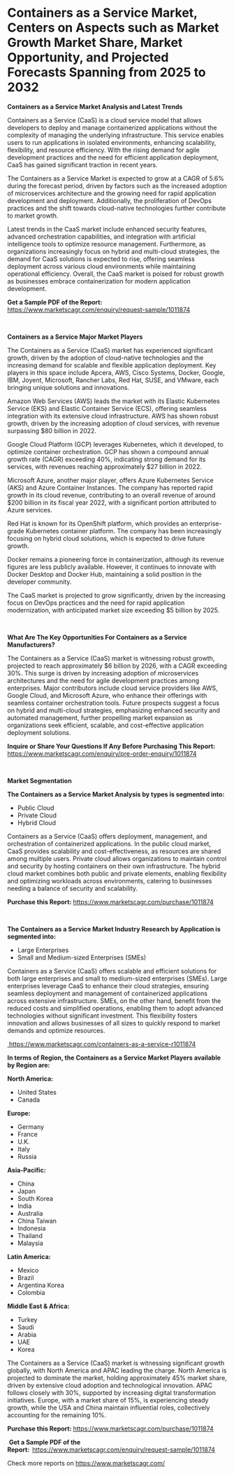 <p><h1>Containers as a Service Market, Centers on Aspects such as Market Growth Market Share, Market Opportunity, and Projected Forecasts Spanning from 2025 to 2032</h1></p><p><strong>Containers as a Service Market Analysis and Latest Trends</strong></p>
<p><p>Containers as a Service (CaaS) is a cloud service model that allows developers to deploy and manage containerized applications without the complexity of managing the underlying infrastructure. This service enables users to run applications in isolated environments, enhancing scalability, flexibility, and resource efficiency. With the rising demand for agile development practices and the need for efficient application deployment, CaaS has gained significant traction in recent years.</p><p>The Containers as a Service Market is expected to grow at a CAGR of 5.6% during the forecast period, driven by factors such as the increased adoption of microservices architecture and the growing need for rapid application development and deployment. Additionally, the proliferation of DevOps practices and the shift towards cloud-native technologies further contribute to market growth. </p><p>Latest trends in the CaaS market include enhanced security features, advanced orchestration capabilities, and integration with artificial intelligence tools to optimize resource management. Furthermore, as organizations increasingly focus on hybrid and multi-cloud strategies, the demand for CaaS solutions is expected to rise, offering seamless deployment across various cloud environments while maintaining operational efficiency. Overall, the CaaS market is poised for robust growth as businesses embrace containerization for modern application development.</p></p>
<p><strong>Get a Sample PDF of the Report:&nbsp;</strong> <a href="https://www.marketscagr.com/enquiry/request-sample/1011874?utm_campaign=3192&utm_medium=2&utm_source=Github&utm_content=ia&utm_term=06032025&utm_id=containers-as-a-service">https://www.marketscagr.com/enquiry/request-sample/1011874</a></p>
<p>&nbsp;</p>
<p><strong>Containers as a Service Major Market Players</strong></p>
<p><p>The Containers as a Service (CaaS) market has experienced significant growth, driven by the adoption of cloud-native technologies and the increasing demand for scalable and flexible application deployment. Key players in this space include Apcera, AWS, Cisco Systems, Docker, Google, IBM, Joyent, Microsoft, Rancher Labs, Red Hat, SUSE, and VMware, each bringing unique solutions and innovations.</p><p>Amazon Web Services (AWS) leads the market with its Elastic Kubernetes Service (EKS) and Elastic Container Service (ECS), offering seamless integration with its extensive cloud infrastructure. AWS has shown robust growth, driven by the increasing adoption of cloud services, with revenue surpassing $80 billion in 2022.</p><p>Google Cloud Platform (GCP) leverages Kubernetes, which it developed, to optimize container orchestration. GCP has shown a compound annual growth rate (CAGR) exceeding 40%, indicating strong demand for its services, with revenues reaching approximately $27 billion in 2022.</p><p>Microsoft Azure, another major player, offers Azure Kubernetes Service (AKS) and Azure Container Instances. The company has reported rapid growth in its cloud revenue, contributing to an overall revenue of around $200 billion in its fiscal year 2022, with a significant portion attributed to Azure services.</p><p>Red Hat is known for its OpenShift platform, which provides an enterprise-grade Kubernetes container platform. The company has been increasingly focusing on hybrid cloud solutions, which is expected to drive future growth.</p><p>Docker remains a pioneering force in containerization, although its revenue figures are less publicly available. However, it continues to innovate with Docker Desktop and Docker Hub, maintaining a solid position in the developer community.</p><p>The CaaS market is projected to grow significantly, driven by the increasing focus on DevOps practices and the need for rapid application modernization, with anticipated market size exceeding $5 billion by 2025.</p></p>
<p>&nbsp;</p>
<p><strong>What Are The Key Opportunities For Containers as a Service Manufacturers?</strong></p>
<p><p>The Containers as a Service (CaaS) market is witnessing robust growth, projected to reach approximately $6 billion by 2026, with a CAGR exceeding 30%. This surge is driven by increasing adoption of microservices architectures and the need for agile development practices among enterprises. Major contributors include cloud service providers like AWS, Google Cloud, and Microsoft Azure, who enhance their offerings with seamless container orchestration tools. Future prospects suggest a focus on hybrid and multi-cloud strategies, emphasizing enhanced security and automated management, further propelling market expansion as organizations seek efficient, scalable, and cost-effective application deployment solutions.</p></p>
<p><strong>Inquire or Share Your Questions If Any Before Purchasing This Report:</strong> <a href="https://www.marketscagr.com/enquiry/pre-order-enquiry/1011874?utm_campaign=3192&utm_medium=2&utm_source=Github&utm_content=ia&utm_term=06032025&utm_id=containers-as-a-service">https://www.marketscagr.com/enquiry/pre-order-enquiry/1011874</a></p>
<p>&nbsp;</p>
<p><strong>Market Segmentation</strong></p>
<p><strong>The Containers as a Service Market Analysis by types is segmented into:</strong></p>
<p><ul><li>Public Cloud</li><li>Private Cloud</li><li>Hybrid Cloud</li></ul></p>
<p><p>Containers as a Service (CaaS) offers deployment, management, and orchestration of containerized applications. In the public cloud market, CaaS provides scalability and cost-effectiveness, as resources are shared among multiple users. Private cloud allows organizations to maintain control and security by hosting containers on their own infrastructure. The hybrid cloud market combines both public and private elements, enabling flexibility and optimizing workloads across environments, catering to businesses needing a balance of security and scalability.</p></p>
<p><strong>Purchase this Report:&nbsp;</strong><a href="https://www.marketscagr.com/purchase/1011874?utm_campaign=3192&utm_medium=2&utm_source=Github&utm_content=ia&utm_term=06032025&utm_id=containers-as-a-service">https://www.marketscagr.com/purchase/1011874</a></p>
<p>&nbsp;</p>
<p><strong>The Containers as a Service Market Industry Research by Application is segmented into:</strong></p>
<p><ul><li>Large Enterprises</li><li>Small and Medium-sized Enterprises (SMEs)</li></ul></p>
<p><p>Containers as a Service (CaaS) offers scalable and efficient solutions for both large enterprises and small to medium-sized enterprises (SMEs). Large enterprises leverage CaaS to enhance their cloud strategies, ensuring seamless deployment and management of containerized applications across extensive infrastructure. SMEs, on the other hand, benefit from the reduced costs and simplified operations, enabling them to adopt advanced technologies without significant investment. This flexibility fosters innovation and allows businesses of all sizes to quickly respond to market demands and optimize resources.</p></p>
<p><a href="https://www.marketscagr.com/containers-as-a-service-r1011874?utm_campaign=3192&utm_medium=2&utm_source=Github&utm_content=ia&utm_term=06032025&utm_id=containers-as-a-service">&nbsp;https://www.marketscagr.com/containers-as-a-service-r1011874</a></p>
<p><strong>In terms of Region, the Containers as a Service Market Players available by Region are:</strong></p>
<p>
    <p> <strong> North America: </strong>
        <ul>
            <li>United States</li>
            <li>Canada</li>
        </ul>
        </p> 
    <p> <strong> Europe: </strong>
        <ul>
            <li>Germany</li>
            <li>France</li>
            <li>U.K.</li>
            <li>Italy</li>
            <li>Russia</li>
        </ul>
        </p> 
    <p> <strong> Asia-Pacific: </strong>
        <ul>
            <li>China</li>
            <li>Japan</li>
            <li>South Korea</li>
            <li>India</li>
            <li>Australia</li>
            <li>China Taiwan</li>
            <li>Indonesia</li>
            <li>Thailand</li>
            <li>Malaysia</li>
        </ul>
        </p> 
    <p> <strong> Latin America: </strong>
        <ul>
            <li>Mexico</li>
            <li>Brazil</li>
            <li>Argentina Korea</li>
            <li>Colombia</li>
        </ul>
        </p> 
    <p> <strong> Middle East & Africa: </strong>
        <ul>
            <li>Turkey</li>
            <li>Saudi</li>
            <li>Arabia</li>
            <li>UAE</li>
            <li>Korea</li>
        </ul>
    </p>
    </p>
<p><p>The Containers as a Service (CaaS) market is witnessing significant growth globally, with North America and APAC leading the charge. North America is projected to dominate the market, holding approximately 45% market share, driven by extensive cloud adoption and technological innovation. APAC follows closely with 30%, supported by increasing digital transformation initiatives. Europe, with a market share of 15%, is experiencing steady growth, while the USA and China maintain influential roles, collectively accounting for the remaining 10%.</p></p>
<p><strong>Purchase this Report: </strong><a href="https://www.marketscagr.com/purchase/1011874?utm_campaign=3192&utm_medium=2&utm_source=Github&utm_content=ia&utm_term=06032025&utm_id=containers-as-a-service">https://www.marketscagr.com/purchase/1011874</a></p>
<p>&nbsp;<strong>Get a Sample PDF of the Report:&nbsp;&nbsp;</strong><a href="https://www.marketscagr.com/enquiry/request-sample/1011874?utm_campaign=3192&utm_medium=2&utm_source=Github&utm_content=ia&utm_term=06032025&utm_id=containers-as-a-service">https://www.marketscagr.com/enquiry/request-sample/1011874</a></p>
<p><strong></strong></p>
<p>Check more reports on <a href="https://www.marketscagr.com/?utm_campaign=3192&utm_medium=2&utm_source=Github&utm_content=ia&utm_term=06032025&utm_id=containers-as-a-service">https://www.marketscagr.com/</a></p>